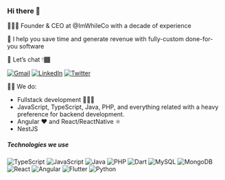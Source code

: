 ### Hi there 👋

👨🏾‍💻 Founder & CEO at @ImWhileCo with a decade of experience

🚀 I help you save time and generate revenue with fully-custom done-for-you software

💬 Let’s chat 👇🏾

[![Gmail](https://img.shields.io/badge/-GMAIL-D14836?style=for-the-badge&logo=gmail&logoColor=white)](mailto:denzelcodedev@gmail.com)
[![LinkedIn](https://img.shields.io/badge/-LINKEDIN-0077B5?style=for-the-badge&logo=linkedin&logoColor=white)](https://www.linkedin.com/in/denzel-giraldo-591b831a7/)
[![Twitter](https://img.shields.io/badge/-TWITTER-0077B5?style=for-the-badge&logo=twitter&logoColor=white)](https://www.twitter.com/denzelcode/)

👨‍💻 We do:
- Fullstack development 👨🏾‍💻
- JavaScript, TypeScript, Java, PHP, and everything related with a heavy preference for backend development.
- Angular ❤️ and React/ReactNative ⚛️
- NestJS

##### Technologies we use

![TypeScript](https://img.shields.io/badge/-TypeScript-000000?style=flat&logo=typescript)
![JavaScript](https://img.shields.io/badge/-JavaScript-000000?style=flat&logo=javascript)
![Java](https://img.shields.io/badge/-Java-000000?style=flat&logo=java)
![PHP](https://img.shields.io/badge/-PHP-000000?style=flat&logo=php)
![Dart](https://img.shields.io/badge/-Dart-000000?style=flat&logo=dart)
![MySQL](https://img.shields.io/badge/-MySQL-000000?style=flat&logo=mysql)
![MongoDB](https://img.shields.io/badge/-MongoDB-000000?style=flat&logo=mongodb)
![React](https://img.shields.io/badge/-React-000000?style=flat&logo=react)
![Angular](https://img.shields.io/badge/-Angular-000000?style=flat&logo=angular)
![Flutter](https://img.shields.io/badge/-Flutter-000000?style=flat&logo=flutter)
![Python](https://img.shields.io/badge/-Python-000000?style=flat&logo=python)
